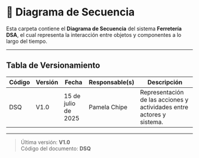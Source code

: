 # 🔄 Diagrama de Secuencia

Esta carpeta contiene el **Diagrama de Secuencia** del sistema **Ferretería DSA**, el cual representa la interacción entre objetos y componentes a lo largo del tiempo.

---

## Tabla de Versionamiento

| Código | Versión | Fecha             | Responsable(s)   | Descripción                                                   |
|--------|---------|-------------------|-------------------|---------------------------------------------------------------|
| DSQ    | V1.0    | 15 de julio de 2025 | Pamela Chipe       | Representación de las acciones y actividades entre actores y sistema. |

---

> Última versión: **V1.0**  
> Código del documento: **DSQ**
